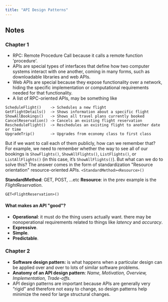 ```yaml
---
title: "API Design Patterns"
---
```


## Notes

### Chapter 1

- RPC: Remote Procedure Call because it calls a remote function 'procedure'.
- APIs are special types of interfaces that define how two computer systems interact with one another, coming in many forms, such as downloadable libraries and web APIs.
-  Web APIs are special because they expose functionality over a network, hiding the specific implementation or computational requirements needed for that functionality.
- A list of RPC-oriented APIs, may be something like

```
ScheduleFlight()    -> Schedules a new flight
GetFlightDetails()  -> Shows information about a specific flight
ShowAllBookings()   -> Shows all travel plans currently booked
CancelReservation() -> Cancels an existing flight reservation
RescheduleFlight()  -> Reschedules an existing flight to another date or time
UpgradeTrip()       -> Upgrades from economy class to first class
```

But if we want to call each of them publicly, how can we remember that? For example, we need to remember whether the way to see all of our bookings is `ShowFlights()`, `ShowAllFlights()`, `ListFlights()`, or `ListAllFlights()` (in this case, it’s `ShowAllFlights()`). But what can we do to solve this? The answer comes in the form of standardization "Resource orientation" resource-oriented APIs.
`<StandardMethod><Resource>()`

**StandardMethod**: GET, POST, ...etc
**Resource**: in the prev example is the *FlightReservation*. 

`GET<FlightReservation>()`

#### What makes an API "good"?
- **Operational**: it must do the thing users actually want. there may be nonoperational requirements related to things like *latency* and *accuracy*.
- **Expressive**.
- **Simple**.
- **Predictable**.

### Chapter 2

- **Software design pattern:** is what happens when a particular design can be applied over and over to lots of similar software problems.
- **Anatomy of an API design pattern**: *Name, Motivation, Overview, Implementation, Trade-offs.*
- API design patterns are important because APIs are generally very “rigid” and therefore not easy to change, so design patterns help minimize the need for large structural changes.